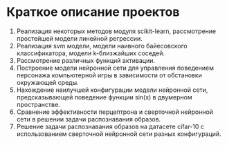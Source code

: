 # Краткое описание проектов
1. Реализация некоторых методов модуля scikit-learn, рассмотрение простейшей модели линейной регрессии.
2. Реализация svm модели, модели наивного байесовского классификатора, модели k-близжайших соседей.
3. Рассмотрение различных функций активации.
4. Построение модели нейронной сети для управления поведением персонажа компьютерной игры в зависимости от обстановки окружающей среды.
5. Нахождение наилучшей конфигурации модели нейронной сети, предсказывающей поведение функции sin(x) в двумерном пространстве.
6. Сравнение эффективности перцептрона и сверточной нейронной сети в решении задачи распознавания образов.
7. Решение задачи распознавания образов на датасете cifar-10 с использованием сверточной нейронной сети разных конфигураций.
